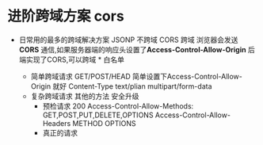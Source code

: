 # 进阶跨域方案 cors

- 日常用的最多的跨域解决方案
    JSONP 不跨域
    CORS 跨域 
    浏览器会发送**CORS** 通信,如果服务器端的响应头设置了**Access-Control-Allow-Origin** 
    后端实现了CORS,可以跨域 
    * 
    白名单 

    -  简单跨域请求 
      GET/POST/HEAD 简单设置下Access-Control-Allow-Origin 就好
      Content-Type text/plian multipart/form-data 
    -  复杂跨域请求
       其他的方法 安全升级
       - 预检请求 
          200 
          Access-Control-Allow-Methods: GET,POST,PUT,DELETE,OPTIONS
          Access-Control-Allow-Headers
          METHOD OPTIONS  
       - 真正的请求 
       